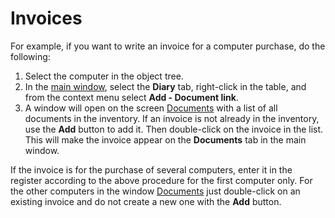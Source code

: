 # Invoices
  
For example, if you want to write an invoice for a computer purchase, do the following:
 
1. Select the computer in the object tree.
2. In the [main window](../../list-of-windows/alvao-asset-management-console), select the **Diary** tab, right-click in the table, and from the context menu select **Add - Document link**.
3. A window will open on the screen [Documents](../../list-of-windows/alvao-asset-management-console/tools/lists/documents) with a list of all documents in the inventory. If an invoice is not already in the inventory, use the **Add** button to add it. Then double-click on the invoice in the list. This will make the invoice appear on the **Documents** tab in the main window.

If the invoice is for the purchase of several computers, enter it in the register according to the above procedure for the first computer only. For the other computers in the window [Documents](../../list-of-windows/alvao-asset-management-console/tools/lists/documents) just double-click on an existing invoice and do not create a new one with the **Add** button.
